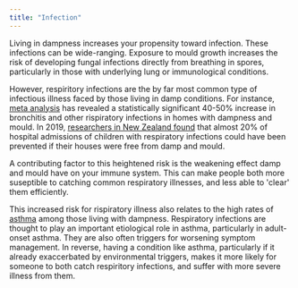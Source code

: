 ```yaml
---
title: "Infection"
---
```


Living in dampness increases your propensity toward infection. These infections can be wide-ranging. Exposure to mould growth increases the risk of developing fungal infections directly from breathing in spores, particularly in those with underlying lung or immunological conditions.

However, respiritory infections are the by far most common type of infectious illness faced by those living in damp conditions. For instance, <a href="https://iaqscience.lbl.gov/health-risks-dampness-and-mold-houses" target="_blank">meta analysis</a> has revealed a statistically significant 40-50% increase in bronchitis and other rispiratory infections in homes with dampness and mould. In 2019, <a href="https://www.hrc.govt.nz/news-and-events/damp-homes-play-big-part-respiratory-infections" target="_blank">researchers in New Zealand found</a> that almost 20% of hospital admissions of children with respiratory infections could have been prevented if their houses were free from damp and mould. 

A contributing factor to this heightened risk is the weakening effect damp and mould have on your immune system. This can make people both more suseptible to catching common respiratory illnesses, and less able to 'clear' them efficiently.  

This increased risk for rispiratory illness also relates to the high rates of [asthma](cause-effect-affect/Asthma) among those living with dampness. Respiratory infections are thought to play an important etiological role in asthma, particularly in adult-onset asthma. They are also often triggers for worsening symptom management. In reverse, having a condition like asthma, particularly if it already exaccerbated by environmental triggers, makes it more likely for someone to both catch respiritory infections, and suffer with more severe illness from them.  